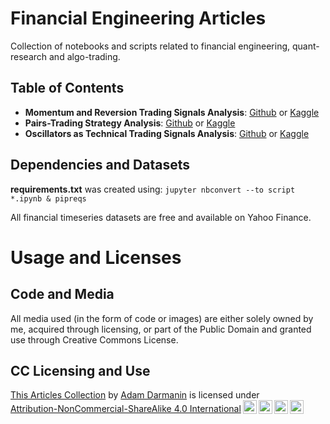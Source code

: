 # Financial Engineering Articles

Collection of  notebooks and scripts related to financial engineering, quant-research and algo-trading.

## Table of Contents

- **Momentum and Reversion Trading Signals Analysis**: [Github](https://github.com/adamd1985/quant_research/blob/main/momentum-and-mean-reversion-quant.ipynb) or [Kaggle](https://www.kaggle.com/code/addarm/momentum-and-mean-reversion-quant)
- **Pairs-Trading Strategy Analysis**: [Github](https://github.com/adamd1985/quant_research/blob/main/pair-trading-quant.ipynb) or [Kaggle](https://www.kaggle.com/addarm/pairs-trading-strategy-quant)
- **Oscillators as Technical Trading Signals Analysis**: [Github](https://github.com/adamd1985/quant_research/blob/main/oscilators-quant.ipynb) or [Kaggle](https://www.kaggle.com/code/addarm/trading-oscillators-quant)

## Dependencies and Datasets

**requirements.txt** was created using:
`jupyter nbconvert --to script *.ipynb & pipreqs`

All financial timeseries datasets are free and available on Yahoo Finance.

# Usage and Licenses

## Code and Media

All media used (in the form of code or images) are either solely owned by me, acquired through licensing, or part of the Public Domain and granted use through Creative Commons License.

## CC Licensing and Use

<p xmlns:cc="http://creativecommons.org/ns#" xmlns:dct="http://purl.org/dc/terms/"><a property="dct:title" rel="cc:attributionURL" href="https://github.com/adamd1985/articles">This Articles Collection</a> by <a rel="cc:attributionURL dct:creator" property="cc:attributionName" href="https://www.linkedin.com/in/adam-darmanin/">Adam Darmanin</a> is licensed under <a href="http://creativecommons.org/licenses/by-nc-sa/4.0/?ref=chooser-v1" target="_blank" rel="license noopener noreferrer" style="display:inline-block;">Attribution-NonCommercial-ShareAlike 4.0 International<img style="height:22px!important;margin-left:3px;vertical-align:text-bottom;" src="https://mirrors.creativecommons.org/presskit/icons/cc.svg?ref=chooser-v1"><img style="height:22px!important;margin-left:3px;vertical-align:text-bottom;" src="https://mirrors.creativecommons.org/presskit/icons/by.svg?ref=chooser-v1"><img style="height:22px!important;margin-left:3px;vertical-align:text-bottom;" src="https://mirrors.creativecommons.org/presskit/icons/nc.svg?ref=chooser-v1"><img style="height:22px!important;margin-left:3px;vertical-align:text-bottom;" src="https://mirrors.creativecommons.org/presskit/icons/sa.svg?ref=chooser-v1"></a></p>
